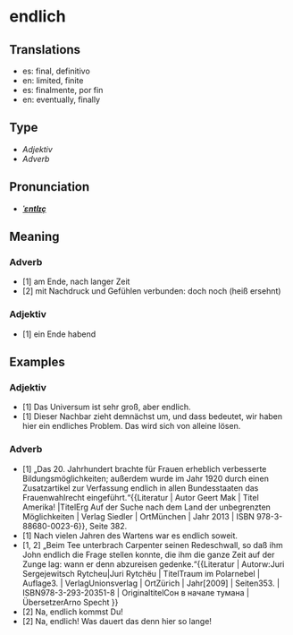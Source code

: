 # endlich
## Translations
- es: final, definitivo
- en: limited, finite
- es: finalmente, por fin
- en: eventually, finally
## Type
- _Adjektiv_
- _Adverb_
## Pronunciation
- **_[ˈɛntlɪç](https://commons.wikimedia.org/wiki/File:De-endlich.ogg)_**
## Meaning
### Adverb
- [1] am Ende, nach langer Zeit
- [2] mit Nachdruck und Gefühlen verbunden: doch noch (heiß ersehnt)
### Adjektiv
- [1] ein Ende habend
## Examples
### Adjektiv
- [1] Das Universum ist sehr groß, aber endlich.
- [1] Dieser Nachbar zieht demnächst um, und dass bedeutet, wir haben hier ein endliches Problem. Das wird sich von alleine lösen.
### Adverb
- [1] „Das 20. Jahrhundert brachte für Frauen erheblich verbesserte Bildungsmöglichkeiten; außerdem wurde im Jahr 1920 durch einen Zusatzartikel zur Verfassung endlich in allen Bundesstaaten das Frauenwahlrecht eingeführt.“<ref>{{Literatur | Autor Geert Mak | Titel Amerika! |TitelErg Auf der Suche nach dem Land der unbegrenzten Möglichkeiten | Verlag Siedler | OrtMünchen | Jahr 2013 | ISBN 978-3-88680-0023-6}}, Seite 382.</ref>
- [1] Nach vielen Jahren des Wartens war es endlich soweit.
- [1, 2] „Beim Tee unterbrach Carpenter seinen Redeschwall, so daß ihm John endlich die Frage stellen konnte, die ihm die ganze Zeit auf der Zunge lag: wann er denn abzureisen gedenke.“<ref>{{Literatur | Autorw:Juri Sergejewitsch Rytcheu|Juri Rytchëu | TitelTraum im Polarnebel | Auflage3. | VerlagUnionsverlag | OrtZürich | Jahr[2009] | Seiten353. | ISBN978-3-293-20351-8 | OriginaltitelСон в начале тумана | ÜbersetzerArno Specht }}</ref>
- [2] Na, endlich kommst Du!
- [2] Na, endlich! Was dauert das denn hier so lange!
